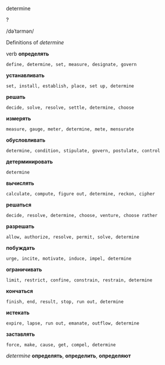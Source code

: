 determine

?

/dəˈtərmən/

Definitions of _determine_

verb
**определять**

    define, determine, set, measure, designate, govern
**устанавливать**

    set, install, establish, place, set up, determine
**решать**

    decide, solve, resolve, settle, determine, choose
**измерять**

    measure, gauge, meter, determine, mete, mensurate
**обусловливать**

    determine, condition, stipulate, govern, postulate, control
**детерминировать**

    determine
**вычислять**

    calculate, compute, figure out, determine, reckon, cipher
**решаться**

    decide, resolve, determine, choose, venture, choose rather
**разрешать**

    allow, authorize, resolve, permit, solve, determine
**побуждать**

    urge, incite, motivate, induce, impel, determine
**ограничивать**

    limit, restrict, confine, constrain, restrain, determine
**кончаться**

    finish, end, result, stop, run out, determine
**истекать**

    expire, lapse, run out, emanate, outflow, determine
**заставлять**

    force, make, cause, get, compel, determine

_determine_
**определять**, **определить**, **определяют**
